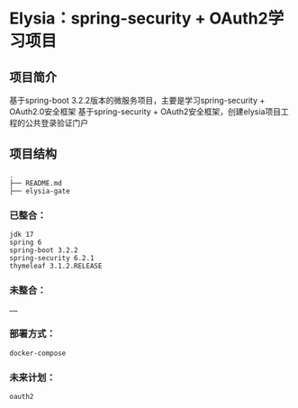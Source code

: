 # Elysia：spring-security + OAuth2学习项目

## 项目简介
基于spring-boot 3.2.2版本的微服务项目，主要是学习spring-security + OAuth2.0安全框架
基于spring-security + OAuth2安全框架，创建elysia项目工程的公共登录验证门户

## 项目结构
```
.
├── README.md
├── elysia-gate
```

### 已整合：
```
jdk 17
spring 6
spring-boot 3.2.2
spring-security 6.2.1
thymeleaf 3.1.2.RELEASE
```

### 未整合：
```
……
```

### 部署方式：
```
docker-compose
```

### 未来计划：
```
oauth2
```